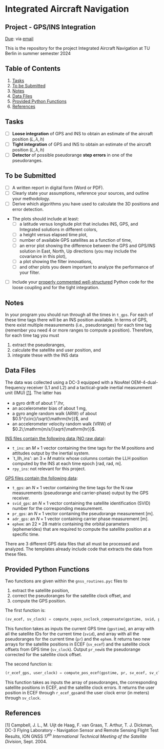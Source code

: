 # Integrated Aircraft Navigation

## Project - GPS/INS Integration

<u>Due</u>: via [email](mailto:maarten.uijtdehaag@tu-berlin.de)

This is the repository for the project Integrated Aircraft Navigation at TU Berlin in summer semester 2024

## Table of Contents

1. [Tasks](#tasks)
2. [To be Submitted](#tobesubmitted)
3. [Notes](#notes)
4. [Data Files](#datafiles)
5. [Provided Python Functions](#providedpythonfunctions)
6. [References](#references)

<a id="tasks"></a>

## Tasks

- [ ] **Loose integration** of GPS and INS to obtain an estimate of the aircraft position $(L, \lambda, h)$
- [ ] **Tight integration** of GPS and INS to obtain an estimate of the aircraft position $(L, \lambda, h)$
- [ ] **Detector** of possible pseudorange **step errors** in one of the pseudoranges.

<a id="tobesubmitted"></a>

## To be Submitted

- [ ] A written report in digital form (Word or PDF).
- [ ] Clearly state your assumptions, reference your sources, and outline your methodology.
- [ ] Derive which algorithms you have used to calculate the 3D positions and error detection.
- The plots should include at least:
  - [ ] a latitude versus longitude plot that includes INS, GPS, and Integrated solutions in different colors,
  - [ ] a height versus elapsed time plot,
  - [ ] number of available GPS satellites as a function of time,
  - [ ] an error plot showing the difference between the GPS and GPS/INS solution in East, North, Up directions (you may include the covariance in this plot),
  - [ ] a plot showing the filter innovations,
  - [ ] and other plots you deem important to analyze the performance of your filter.
- [ ] Include your <u>properly commented well-structured</u> Python code for the loose coupling and for the tight integration.

<a id="notes"></a>

## Notes

In your program you should run through all the times in `t_gps`.
For each of these time tags there will be an INS position available.
In terms of GPS, there exist multiple measurements (i.e., pseudoranges) for each time tag (remember you need 4 or more ranges to compute a position).
Therefore, for each time tag you must

1. extract the pseudoranges,
2. calculate the satellite and user position, and
3. integrate these with the INS data

<a id="datafiles"></a>

## Data Files

The data was collected using a DC-3 equipped with a NovAtel OEM-4-dual-frequency receiver (L1 and L2) and a tactical-grade inertial measurement unit (IMU) [[1]](#1).
The latter has

- a gyro drift of about $1^{\circ}/\mathrm{hr}$,
- an accelerometer bias of about $1\;\mathrm{mg}$,
- a gyro angle random walk (ARW) of about $0.5^{\circ}/\sqrt{\mathrm{hr}}$, and
- an accelerometer velocity random walk (VRW) of $0.2\;\mathrm{m/s/}\sqrt{\mathrm{hr}}$.

<u>INS files contain the following data (NO raw data)</u>:

- `t_ins`: an $M\times 1$ vector containing the time tags for the M positions and attitudes output by the inertial system.
- `t_llh_ins': an $3\times M$ matrix whose columns contain the LLH position computed by the INS at each time epoch \[rad, rad, m\].
- `rpy_ins`: not relevant for this project.

<u>GPS files contain the following data</u>:

- `t_gps`: an $N\times 1$ vector containing the time tags for the N raw measurements (pseudorange and carrier-phase) output by the GPS receiver.
- `svid_gps`: an $N\times 1$ vector containing the satellite identification (SVID) number for the corresponding measurement.
- `pr_gps`: an $N\times 1$ vector containing the pseudorange measurement \[m\].
- `adr_gps`: an $N\times 1$ vector containing carrier phase measurement \[m\].
- `ephem`: an $22\times 28$ matrix containing the orbital parameters (ephemerides) that are required to compute the satellite position at a specific time.

There are 3 different GPS data files that all must be processed and analyzed. The templates already include code that extracts the data from these files.

<a id="providedpythonfunctions"></a>

## Provided Python Functions

Two functions are given within the `gnss_routines.pyc` files to

1. extract the satellite position,
2. correct the pseudoranges for the satellite clock offset, and
3. compute the GPS position.

The first function is:

```python
(sv_ecef, sv_clock) = compute_svpos_svclock_compensate(gpstime, svid, pr, ephem)
```

This function takes as inputs the current GPS time (`gpstime`), an array with all the satellite IDs for the current time (`svid`), and array with all the pseudoranges for the current time (`pr`) and the `ephem`. It returns two new arrays for the satellite positions in ECEF (`sv_ecef`) and the satellite clock offsets from GPS time (`sv_clock`). Output `pr_new`is the pseudorange corrected for the satellite clock offset.

The second function is:

```python
(r_ecef_gps, user_clock) = compute_pos_ecef(gpstime, pr, sv_ecef, sv_clock)
```

This function takes as inputs the array of pseudoranges, the corresponding satellite positions in ECEF, and the satellite clock errors. It returns the user position in ECEF through `r_ecef_gps`and the user clock error (in meters) through `sv_clock`.

<a id="references"></a>

## References

<a id="1">[1]</a>
Campbell, J. L., M. Uijt de Haag, F. van Graas, T. Arthur, T. J. Dickman, DC-3 Flying Laboratory - Navigation Sensor and Remote Sensing Flight Test Results, ION GNSS _17<sup>th</sup> International Technical Meeting of the Satellite Division_, Sept. 2004.
